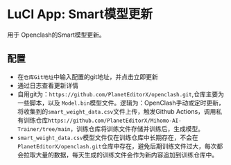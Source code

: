 # LuCI App: Smart模型更新

用于 Openclash的Smart模型更新。

## 配置

- 在`仓库Git地址`中输入配置的git地址，并点击立即更新
- 通过日志查看更新详情
- 自用git为：`https://github.com/PlanetEditorX/openclash.git`,仓库主要为一些脚本，以及 `Model.bin`模型文件。逻辑为：OpenClash手动或定时更新，将收集到的`smart_weight_data.csv`文件上传，触发Github Actions，调用私有训练仓库`https://github.com/PlanetEditorX/Mihomo-AI-Trainer/tree/main`，训练仓库将训练文件存储并训练后，生成模型。
- `smart_weight_data.csv`模型文件仅在训练仓库中长期存在，不会在`PlanetEditorX/openclash.git`仓库中存在，避免后期训练文件过大，每次都会拉取大量的数据，每天生成的训练文件会作为新内容追加到训练仓库中。
